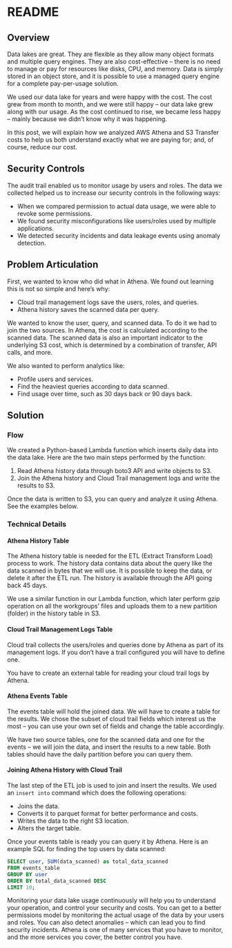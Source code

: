 # README

## Overview

Data lakes are great. They are flexible as they allow many object formats and multiple query engines. They are also cost-effective – there is no need to manage or pay for resources like disks, CPU, and memory. Data is simply stored in an object store, and it is possible to use a managed query engine for a complete pay-per-usage solution.

We used our data lake for years and were happy with the cost. The cost grew from month to month, and we were still happy – our data lake grew along with our usage. As the cost continued to rise, we became less happy – mainly because we didn’t know why it was happening.

In this post, we will explain how we analyzed AWS Athena and S3 Transfer costs to help us both understand exactly what we are paying for; and, of course, reduce our cost.

## Security Controls

The audit trail enabled us to monitor usage by users and roles. The data we collected helped us to increase our security controls in the following ways:

- When we compared permission to actual data usage, we were able to revoke some permissions.
- We found security misconfigurations like users/roles used by multiple applications.
- We detected security incidents and data leakage events using anomaly detection.

## Problem Articulation

First, we wanted to know who did what in Athena. We found out learning this is not so simple and here’s why:

- Cloud trail management logs save the users, roles, and queries.
- Athena history saves the scanned data per query.

We wanted to know the user, query, and scanned data. To do it we had to join the two sources. In Athena, the cost is calculated according to the scanned data. The scanned data is also an important indicator to the underlying S3 cost, which is determined by a combination of transfer, API calls, and more.

We also wanted to perform analytics like:

- Profile users and services.
- Find the heaviest queries according to data scanned.
- Find usage over time, such as 30 days back or 90 days back.

## Solution

### Flow

We created a Python-based Lambda function which inserts daily data into the data lake. Here are the two main steps performed by the function:

1. Read Athena history data through boto3 API and write objects to S3.
2. Join the Athena history and Cloud Trail management logs and write the results to S3.

Once the data is written to S3, you can query and analyze it using Athena. See the examples below.

### Technical Details

#### Athena History Table

The Athena history table is needed for the ETL (Extract Transform Load) process to work. The history data contains data about the query like the data scanned in bytes that we will use. It is possible to keep the data, or delete it after the ETL run. The history is available through the API going back 45 days.

We use a similar function in our Lambda function, which later perform gzip operation on all the workgroups’ files and uploads them to a new partition (folder) in the history table in S3.

#### Cloud Trail Management Logs Table

Cloud trail collects the users/roles and queries done by Athena as part of its management logs. If you don’t have a trail configured you will have to define one.

You have to create an external table for reading your cloud trail logs by Athena.

#### Athena Events Table

The events table will hold the joined data. We will have to create a table for the results. We chose the subset of cloud trail fields which interest us the most – you can use your own set of fields and change the table accordingly.

We have two source tables, one for the scanned data and one for the events – we will join the data, and insert the results to a new table. Both tables should have the daily partition before you can query them.

#### Joining Athena History with Cloud Trail

The last step of the ETL job is used to join and insert the results. We used an `insert into` command which does the following operations:

- Joins the data.
- Converts it to parquet format for better performance and costs.
- Writes the data to the right S3 location.
- Alters the target table.

Once your events table is ready you can query it by Athena. Here is an example SQL for finding the top users by data scanned:

```sql
SELECT user, SUM(data_scanned) as total_data_scanned
FROM events_table
GROUP BY user
ORDER BY total_data_scanned DESC
LIMIT 10;
```
Monitoring your data lake usage continuously will help you to understand your operation, and control your security and costs.  You can get to a better permissions model by monitoring the actual usage of the data by your users and roles. You can also detect anomalies – which can lead you to find security incidents. Athena is one of many services that you have to monitor, and the more services you cover, the better control you have.